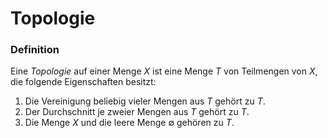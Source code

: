 # Topologie

### Definition

Eine *Topologie* auf einer Menge $\mathit{X}$ ist eine Menge $\mathit{T}$ von Teilmengen von $\mathit{X}$, die folgende Eigenschaften besitzt:
1. Die Vereinigung beliebig vieler Mengen aus $\mathit{T}$ gehört zu $\mathit{T}$.
2. Der Durchschnitt je zweier Mengen aus $\mathit{T}$ gehört zu $\mathit{T}$.
3. Die Menge $X$ und die leere Menge $\emptyset$ gehören zu $\mathit{T}$.

